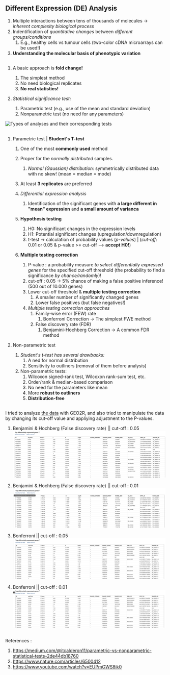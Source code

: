## Different Expression (DE) Analysis

1. Multiple interactions between tens of thousands of molecules -> _inherent complexity biological process_
1. Indentification of _quantitative changes_ between _different groups/conditions_
    1. E.g., healthy cells vs tumour cells (two-color cDNA microarrays can be used!)
1. **Understanding the molecular basis of phenotypic variation**

##

1. A basic approach is **fold change!**
    1. The simplest method
    1. No need biological replicates
    1. **No real statistics!**

1. _Statistical significance test:_
    1. Parametric test (e.g., use of the mean and standard deviation)
    1. Nonparametric test (no need for any parameters)


![Types of analyses and their corresponding tests
](https://miro.medium.com/max/1400/1*Nb8E6tpSmwSjJNkdvGUFGQ.png)

##
1. Parametric test | **Student's T-test**
    1. One of the most __commonly used__ method
    1. Proper for the _normally distributed_ samples.
        1. _Normal (Gaussian) distribution:_ symmetrically distributed data with no skew! (mean = median = mode)
    1. At least __3 replicates__ are preferred
    1. _Differential expression analysis_
        1. Identification of the significant genes with __a large different in "mean" expression__ and __a small amount of varianca__
    
    1. __Hypothesis testing__ 
        1. H0: No significant changes in the expression levels
        1. H1: Potential significant changes (upregulation/downregulation)
        1. t-test -> calculation of probability values (_p-values_) | (_cut-off_: 0.01 or 0.05 & p-value >= cut-off --> **accept H0!**)

    1. **Multiple testing correction**
        1. P-value : a probability measure _to select differentially expressed genes_ for the specified cut-off threshold (the probability to find a significance _by chance/randomly_)!
        1. cut-off : 0.05 -> 5% chance of making a false positive inference! (500 out of 10.000 genes)
        1. Lower cut-off threshold & __multiple testing correction__
            1. A smaller number of significantly changed genes
            1. Lower false positives (but false negatives!)
        1. _Multiple testing correction approaches_
            1. Family-wise error (FEW) rate
                1. Bonferroni Correction -> The simplest FWE method
            1. False discovery rate (FDR)
                1. Benjamini-Hochberg Correction -> A common FDR method

1. Non-parametric test
    1. _Student's t-test has several drawbacks:_
        1. A ned for normal distribution
        1. Sensitivity to outliners (removal of them before analysis)
    1. Non-parametric tests:
        1. Wilcoxon signed-rank test, Wilcoxon rank-sum test, etc.
        1. Order/rank & median-based comparison
        1. No need for the parameters like mean
        1. More **robust to outliners**
        1. **Distribution-free**

##

I tried to analyze [the data](https://www.ncbi.nlm.nih.gov/geo/query/acc.cgi?acc=GSE175361) with GEO2R, and also tried to manipulate the data by changing its cut-off value and appliying adjustment to the P-values. 

1. Benjamini & Hochberg (False discovery rate) || cut-off : 0.05
![pict1](img1.png)

1. Benjamini & Hochberg (False discovery rate) || cut-off : 0.01
![pict1](img4.png)

1. Bonferroni || cut-off : 0.05
![pict2](img3.png)

1. Bonferroni || cut-off : 0.01
![pict2](img2.png)

##
References :
1. https://medium.com/@itcalderon11/parametric-vs-nonparametric-statistical-tests-2de44db18760
1. https://www.nature.com/articles/6500412
1. https://www.youtube.com/watch?v=EUPmGWS8ik0


